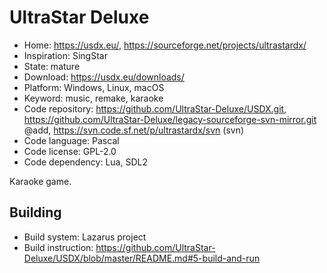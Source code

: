# UltraStar Deluxe

- Home: https://usdx.eu/, https://sourceforge.net/projects/ultrastardx/
- Inspiration: SingStar
- State: mature
- Download: https://usdx.eu/downloads/
- Platform: Windows, Linux, macOS
- Keyword: music, remake, karaoke
- Code repository: https://github.com/UltraStar-Deluxe/USDX.git, https://github.com/UltraStar-Deluxe/legacy-sourceforge-svn-mirror.git @add, https://svn.code.sf.net/p/ultrastardx/svn (svn)
- Code language: Pascal
- Code license: GPL-2.0
- Code dependency: Lua, SDL2

Karaoke game.

## Building

- Build system: Lazarus project
- Build instruction: https://github.com/UltraStar-Deluxe/USDX/blob/master/README.md#5-build-and-run
